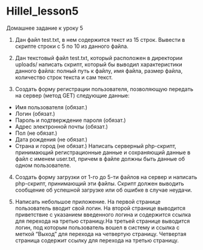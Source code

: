 # Hillel_lesson5
Домашнее задание к уроку 5

1. Дан файл test.txt, в нем содержится текст из 15 строк.  Вывести в скрипте строки с 5 по 10 из данного файла.

2. Дан текстовый файл test.txt,  который расположен в директории uploads/ написать скрипт, который бы выводил характеристики данного файла: полный путь к файлу, имя файла, размер файла, количество строк текста и сам текст.

3. Создать форму регистрации пользователя, позволяющую передать на сервер (метод GET) следующие данные:
  - Имя пользователя (обязат.)
  - Логин (обязат.)
  - Пароль и подтверждение пароля (обязат.)
  - Адрес электронной почты (обязат.)
  - Пол (не обязат.)
  - Дата рождения (не обязат.)
  - Страна и город (не обязат.)
  Написать серверный php-скрипт, принимающий регистрационные данные и сохраняющий данные в файл с именем user.txt, причем в файле должны быть данные об одном пользователе.

4. Создать форму загрузки от 1-го до 5-ти файлов на сервер и написать php-скрипт, принимающий эти файлы. Скрипт должен выводить сообщение об успешной загрузке или об ошибке в случае неудачи. 

5. Написать небольшое приложение. На первой странице пользователь вводит свой логин. На второй странице выводится приветствие с указанием введенного логина и содержится ссылка для перехода на третью страницу.На третьей странице выводится логин, под которым пользователь вошел в систему и ссылка с меткой “Выход” для перехода на четвертую страницу. Четвертая страница содержит ссылку для перехода на третью страницу. 

